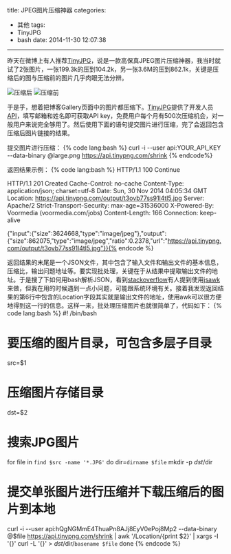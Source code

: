 title: JPEG图片压缩神器
categories:
  - 其他
tags:
  - TinyJPG
  - bash
date: 2014-11-30 12:07:38
---

昨天在微博上有人推荐[TinyJPG](https://tinyjpg.com/)，说是一款高保真JPEG图片压缩神器，我当时就试了2张图片，一张199.3k的压到104.2k，另一张3.6M的压到862.1k，关键是压缩后的图与压缩前的图片几乎肉眼无法分辨。

![压缩后](http://public-lingdian618.qiniudn.com/images/IMG_1545.JPG)
![压缩前](http://public-lingdian618.qiniudn.com/images/八达岭长城/IMG_1545.JPG)

于是乎，想着把博客Gallery页面中的图片都压缩下。[TinyJPG](https://tinyjpg.com/)提供了开发人员[API](https://tinypng.com/developers)，填写邮箱和姓名即可获取API key，免费用户每个月有500次压缩机会，对一般用户来说完全够用了。然后使用下面的语句提交图片进行压缩，完了会返回包含压缩后图片链接的结果。

提交图片进行压缩：
{% code lang:bash %}
curl -i --user api:YOUR_API_KEY --data-binary @large.png https://api.tinypng.com/shrink
{% endcode%}

返回结果示例：
{% code lang:bash %}
HTTP/1.1 100 Continue

HTTP/1.1 201 Created
Cache-Control: no-cache
Content-Type: application/json; charset=utf-8
Date: Sun, 30 Nov 2014 04:05:34 GMT
Location: https://api.tinypng.com/output/t3ovb77ss91l4tl5.jpg
Server: Apache/2
Strict-Transport-Security: max-age=31536000
X-Powered-By: Voormedia (voormedia.com/jobs)
Content-Length: 166
Connection: keep-alive

{"input":{"size":3624668,"type":"image/jpeg"},"output":{"size":862075,"type":"image/jpeg","ratio":0.2378,"url":"https://api.tinypng.com/output/t3ovb77ss91l4tl5.jpg"}}{% endcode %}

返回结果的末尾是一个JSON文件，其中包含了输入文件和输出文件的基本信息，压缩比，输出问题地址等。要实现批处理，关键在于从结果中提取输出文件的地址。于是搜了下如何用bash解析JSON，看到[stackoverflow](http://stackoverflow.com/questions/1955505/parsing-json-with-sed-and-awk)有人提到使用[jsawk](https://github.com/micha/jsawk)来做，但我在用的时候遇到一点小问题，可能跟系统环境有关。接着我发现返回结果的第6行中包含的Location字段其实就是输出文件的地址，使用awk可以很方便地得到这一行的信息。这样一来，批处理压缩图片也就很简单了，代码如下：
{% code lang:bash %}
#! /bin/bash
# 要压缩的图片目录，可包含多层子目录
src=$1
# 压缩图片存储目录
dst=$2
# 搜索JPG图片
for file in `find $src -name '*.JPG'`
do
  dir=`dirname $file`
  mkdir -p $dst/$dir
  # 提交单张图片进行压缩并下载压缩后的图片到本地
  curl -i --user api:hQgNGMmE4ThuaPn8AJj8EyV0ePoj8Mp2 --data-binary @$file https://api.tinypng.com/shrink | awk '/Location/{print $2}' | xargs -I '{}' curl -L '{}' > $dst/$dir/`basename $file`
done
{% endcode %}

